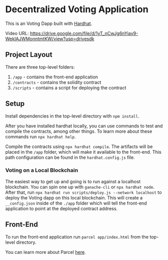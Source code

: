 # Decentralized Voting Application

This is an Voting Dapp built with [Hardhat](https://hardhat.org/).

Video URL: https://drive.google.com/file/d/1yT_nCwJg6nYiav9-WekIAJWMonntmtKW/view?usp=drivesdk

## Project Layout

There are three top-level folders:

1. `/app` - contains the front-end application
2. `/contracts` - contains the solidity contract
3. `/scripts` - contains a script for deploying the contract

## Setup

Install dependencies in the top-level directory with `npm install`.

After you have installed hardhat locally, you can use commands to test and compile the contracts, among other things. To learn more about these commands run `npx hardhat help`.

Compile the contracts using `npx hardhat compile`. The artifacts will be placed in the `/app` folder, which will make it available to the front-end. This path configuration can be found in the `hardhat.config.js` file.

### Voting on a Local Blockchain

The easiest way to get up and going is to run against a localhost blockchain. You can spin one up with `ganache-cli` or `npx hardhat node`. After that, run `npx hardhat run scripts/deploy.js --network localhost` to deploy the Voting dapp on this local blockchain. This will create a `__config.json` inside of the `./app` folder which will tell the front-end application to point at the deployed contract address.

## Front-End

To run the front-end application run `parcel app/index.html` from the top-level directory.

You can learn more about Parcel [here](https://parceljs.org/).
